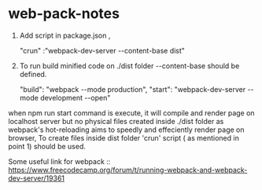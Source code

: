 # web-pack-notes


1. Add script in package.json ,

     "crun" :"webpack-dev-server --content-base dist"

2. To run build minified code on ./dist folder --content-base should be defined. 

     "build": "webpack --mode production",
     "start": "webpack-dev-server --mode development --open"
     
when npm run start command is execute, it will compile and render page on localhost server but no physical files created inside ./dist folder as webpack's hot-reloading aims to speedly and effeciently render page on browser, To create files inside dist folder 'crun' script ( as mentioned in point 1) should be used.



Some useful link for webpack ::
https://www.freecodecamp.org/forum/t/running-webpack-and-webpack-dev-server/19361
